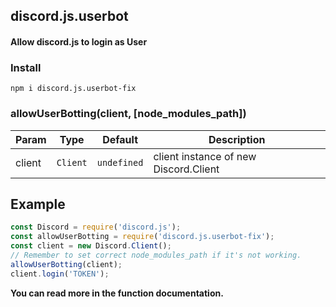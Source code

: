 
## discord.js.userbot

#### Allow discord.js to login as User

### Install
`npm i discord.js.userbot-fix`

### allowUserBotting(client, [node_modules_path])

| Param | Type | Default | Description |
| --- | --- | --- | --- |
| client | <code>Client</code> | <code>undefined</code> | client instance of new Discord.Client |

## Example

```js
const Discord = require('discord.js');
const allowUserBotting = require('discord.js.userbot-fix');
const client = new Discord.Client();
// Remember to set correct node_modules_path if it's not working.
allowUserBotting(client);
client.login('TOKEN');
```

**You can read more in the function documentation.**
